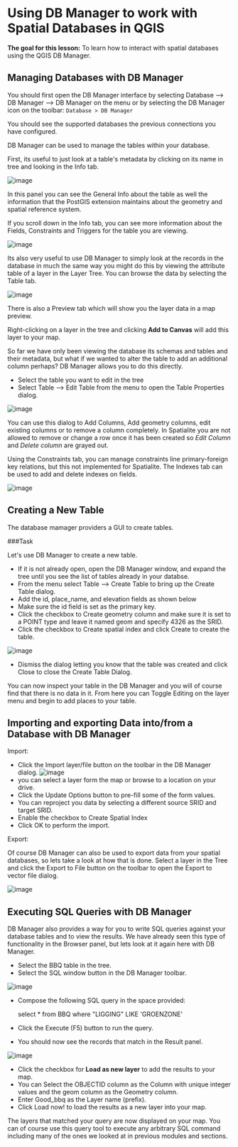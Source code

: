 Using DB Manager to work with Spatial Databases in QGIS
========================================================

**The goal for this lesson:** To learn how to interact with spatial databases using the QGIS DB Manager.

Managing Databases with DB Manager
----------------------------------

You should first open the DB Manager interface by selecting Database --&gt; DB Manager --&gt; DB Manager on the menu or by selecting the DB Manager icon on the toolbar: `Database > DB Manager`

You should see the supported databases the previous connections you have configured.

DB Manager can be used to manage the tables within your database. 

First, its useful to just look at a table's metadata by clicking on its name in tree and looking in the Info tab.

![image](../static/databases/table_info_fields.png)

In this panel you can see the General Info about the table as well the information that the PostGIS extension maintains about the geometry and spatial reference system.

If you scroll down in the Info tab, you can see more information about the Fields, Constraints and Triggers for the table you are viewing.

![image](../static/databases/table_info_fields.png)

Its also very useful to use DB Manager to simply look at the records in the database in much the same way you might do this by viewing the attribute table of a layer in the Layer Tree. You can browse the data by selecting the Table tab.

![image](../static/databases/table_panel.png)

There is also a Preview tab which will show you the layer data in a map preview.

Right-clicking on a layer in the tree and clicking **Add to Canvas** will add this layer to your map.

So far we have only been viewing the database its schemas and tables and their metadata, but what if we wanted to alter the table to add an additional column perhaps? DB Manager allows you to do this directly.

-   Select the table you want to edit in the tree
-   Select Table --&gt; Edit Table from the menu to open the Table Properties dialog.

![image](../static/databases/edit_table.png)

You can use this dialog to Add Columns, Add geometry columns, edit existing columns or to remove a column completely. In Spatialite you are not allowed to remove or change a row once it has been created so *Edit Column* and *Delete column* are grayed out. 

Using the Constraints tab, you can manage constraints line primary-foreign key relations, but this not implemented for Spatialite. The Indexes tab can be used to add and delete indexes on fields.

![image](../static/databases/indexes_panel.png)

Creating a New Table
--------------------

The database mamager providers a GUI to create tables. 

###Task

Let's use DB Manager to create a new table.

-   If it is not already open, open the DB Manager window, and expand the tree until you see the list of tables already in your databse.
-   From the menu select Table --&gt; Create Table to bring up the Create Table dialog.
-   Add the id, place\_name, and elevation fields as shown below
-   Make sure the id field is set as the primary key.
-   Click the checkbox to Create geometry column and make sure it is set to a POINT type and leave it named geom and specify 4326 as the SRID.
-   Click the checkbox to Create spatial index and click Create to create the table.

![image](../static/databases/create_table.png)

-   Dismiss the dialog letting you know that the table was created and click Close to close the Create Table Dialog.

You can now inspect your table in the DB Manager and you will of course find that there is no data in it. From here you can Toggle Editing on the layer menu and begin to add places to your table.


Importing and exporting Data into/from a Database with DB Manager
----------------------------------------------

Import:

-   Click the Import layer/file button on the toolbar in the DB Manager dialog. ![image](../static/databases/import_layer.png)
-   you can select a layer form the map or browse to a location on your drive. 
-   Click the Update Options button to pre-fill some of the form values.
-   You can reproject you data by selecting a different source SRID and target SRID.
-   Enable the checkbox to Create Spatial Index
-   Click OK to perform the import.

Export:

Of course DB Manager can also be used to export data from your spatial databases, so lets take a look at how that is done. Select a layer in the Tree and click the Export to File button on the toolbar to open the Export to vector file dialog.

![image](../static/databases/export_to_vector.png)

Executing SQL Queries with DB Manager
--------------------------------------

DB Manager also provides a way for you to write SQL queries against your database tables and to view the results. We have already seen this type of functionality in the Browser panel, but lets look at it again here with DB Manager.

-   Select the BBQ table in the tree.
-   Select the SQL window button in the DB Manager toolbar.

![image](../static/databases/sql_window_btn.png)

-   Compose the following SQL query in the space provided:

    select * from BBQ
    where "LIGGING" LIKE 'GROENZONE'

-   Click the Execute (F5) button to run the query.
-   You should now see the records that match in the Result panel.

![image](../static/databases/sql_results-window.png)

-   Click the checkbox for **Load as new layer** to add the results to your map.
-   You can Select the OBJECTID column as the Column with unique integer values and the geom column as the Geometry column.
-   Enter Good\_bbq as the Layer name (prefix).
-   Click Load now! to load the results as a new layer into your map.

The layers that matched your query are now displayed on your map. You can of course use this query tool to execute any arbitrary SQL command including many of the ones we looked at in previous modules and sections.






